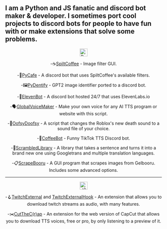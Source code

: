 ## I am a Python and JS fanatic and discord bot maker & developer. I sometimes port cool projects to discord bots for people to have fun with or make extensions that solve some problems.

<div align='center'>
  <img src="https://api.jm26.net/badge/beta?g&label=Python&icon=f3e2&message=Projects&color=1800cc&format=jpg" height="25px" alt="Python Projects">  
  
  -☕[SpiltCoffee](https://github.com/DrGear/SpiltCoffee) - Image filter GUI.
  
  -🍵[PyCafe](https://github.com/DrGear/PyCafe) - A discord bot that uses SpiltCoffee's available filters.

  -🖼️[PyDentify](https://github.com/DrGear/PyDentify) - GPT2 image identifier ported to a discord bot.

  -🤖[ElevenBot](https://github.com/elevenlabs/discord-bot) - A discord bot hosted 24/7 that uses ElevenLabs.io

  -🗣️[GlobalVoiceMaker](https://github.com/DrGear/GlobalVoiceMaker) - Make your own voice for any AI TTS program or website with this script.

  -🔁[OofsyDoofsy](https://github.com/DrGear/OofsyDoofsy) - A script that changes the Roblox's new death sound to a sound file of your choice.

  -🎵[CoffeeBot](https://github.com/DrGear/CoffeeBot) - Funny TikTok TTS Discord bot.

  -🍳[ScrambledLibrary](https://github.com/DrGear/ScrambledLibrary) - A library that takes a sentence and turns it into a brand new one using Googletrans and multiple translation languages.

  -📋[ScrapeBooru](https://github.com/DrGear/ScrapeBooru) - A GUI program that scrapes images from Gelbooru. Includes some advanced options.

---

<img src="https://api.jm26.net/badge?g&label=JS&icon=f3b8&message=Projects&color=F1FF00" height="25px" alt="JS Projects">

-🪝[TwitchExternal](https://github.com/DrGear/TwitchExternal) and [TwitchExternalHook](https://github.com/DrGear/TwitchExternal/tree/hook) - An extension that allows you to download twitch streams as audio, with many features.

-✂️[CutTheC(r)ap](https://github.com/DrGear/CutTheCap) - An extension for the web version of CapCut that allows you to download TTS voices, free or pro, by only listening to a preview of it.

</div>
